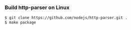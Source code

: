 ### Build http-parser on Linux

```sh
$ git clone https://github.com/nodejs/http-parser.git .
$ make package
```